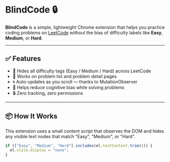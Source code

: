 # BlindCode 🔒

**BlindCode** is a simple, lightweight Chrome extension that helps you practice coding problems on [LeetCode](https://leetcode.com) without the bias of difficulty labels like **Easy**, **Medium**, or **Hard**.

---

## ✅ Features

- 🚫 Hides all difficulty tags (Easy / Medium / Hard) across LeetCode
- 📄 Works on problem list and problem detail pages
- 🌀 Auto-updates as you scroll — thanks to MutationObserver
- 🧠 Helps reduce cognitive bias while solving problems
- 🔒 Zero tracking, zero permissions

---

## 📦 How It Works

This extension uses a small content script that observes the DOM and hides any visible text nodes that match "Easy", "Medium", or "Hard".

```js
if (["Easy", "Medium", "Hard"].includes(el.textContent.trim())) {
  el.style.display = "none";
}
